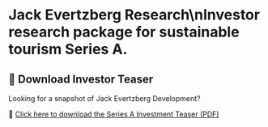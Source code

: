 # Jack Evertzberg Research\nInvestor research package for sustainable tourism Series A.
## 📎 Download Investor Teaser

Looking for a snapshot of Jack Evertzberg Development?

📄 [Click here to download the Series A Investment Teaser (PDF)](teaser/Jack_Evertzberg_Series_A_Teaser.pdf)
